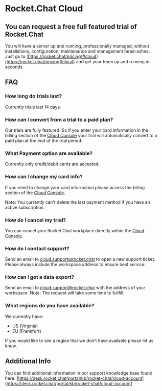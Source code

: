 # Rocket.Chat Cloud

## You can request a free full featured trial of Rocket.Chat

You will have a server up and running, professionally managed, without installations, configuration, maintenance and management head-aches. Just go to [https://rocket.chat/pricing\#cloud](https://rocket.chat/pricing#cloud) and get your team up and running in seconds.

## FAQ

### How long do trials last?

Currently trials last 14 days.

### How can I convert from a trial to a paid plan?

Our trials are fully featured. So if you enter your card information in the billing section of the [Cloud Console](https://cloud.rocket.chat) your trial will automatically convert to a paid plan at the end of the trial period.

### What Payment option are available?

Currently only credit/debit cards are accepted.

### How can I change my card info?

If you need to change your card information please access the billing section of the [Cloud Console](https://cloud.rocket.chat).

Note: You currently can't delete the last payment method if you have an active subscription.

### How do I cancel my trial?

You can cancel your Rocket.Chat workplace directly within the [Cloud Console](https://cloud.rocket.chat>).

### How do I contact support?

Send an email to cloud.support@rocket.chat to open a new support ticket. Please always include the workspace address to ensure best service.

### How can I get a data export?

Send an email to cloud.support@rocket.chat with the address of your workspace. Note: The request will take some time to fullfill.

### What regions do you have available?

We currently have:

* US \(Virginia\)
* EU \(Frankfurt\)

If you would like to see a region that we don't have available please let us know.

## Additional Info

You can find additional information in our support knowledge base found here: [https://desk.rocket.chat/portal/kb/rocket-chat/cloud-account](https://desk.rocket.chat/portal/kb/rocket-chat/cloud-account)

